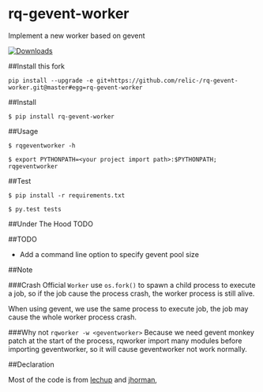 rq-gevent-worker
================

Implement a new worker based on gevent

[![Downloads](https://pypip.in/download/rq-gevent-worker/badge.svg)](https://pypi.python.org/pypi/rq-gevent-worker/)

##Install this fork

    pip install --upgrade -e git+https://github.com/relic-/rq-gevent-worker.git@master#egg=rq-gevent-worker

##Install

    $ pip install rq-gevent-worker

##Usage

    $ rqgeventworker -h

    $ export PYTHONPATH=<your project import path>:$PYTHONPATH; rqgeventworker

##Test

    $ pip install -r requirements.txt

    $ py.test tests

##Under The Hood
TODO

##TODO

* Add a command line option to specify gevent pool size

##Note

###Crash
Official `Worker` use `os.fork()` to spawn a child process to execute a job,
so if the job cause the process crash, the worker process is still alive.

When using gevent, we use the same process to execute job, the job may
cause the whole worker process crash.

###Why not `rqworker -w <geventworker>`
Because we need gevent monkey patch at the start of the process, rqworker import
many modules before importing geventworker, so it will cause geventworker not work normally.

##Declaration

Most of the code is from [lechup](https://gist.github.com/lechup/d886e89490b2f6c737d7) and [jhorman](https://gist.github.com/jhorman/e16ed695845fca683057), 

